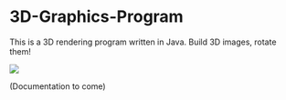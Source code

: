 # 3D-Graphics-Program
This is a 3D rendering program written in Java. Build 3D images, rotate them!

![](https://user-images.githubusercontent.com/39685002/53700438-047ba680-3db8-11e9-95f0-6a6594f152cb.gif)

(Documentation to come)
